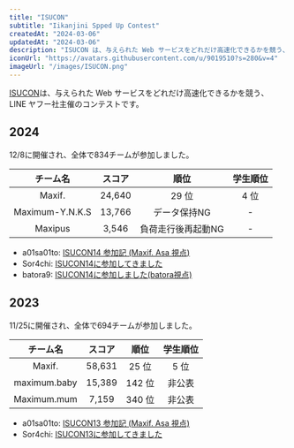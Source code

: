 ```yaml
---
title: "ISUCON"
subtitle: "Iikanjini Spped Up Contest"
createdAt: "2024-03-06"
updatedAt: "2024-03-06"
description: "ISUCON は、与えられた Web サービスをどれだけ高速化できるかを競う、 LINE ヤフー社主催のコンテストです。"
iconUrl: "https://avatars.githubusercontent.com/u/9019510?s=280&v=4"
imageUrl: "/images/ISUCON.png"
---
```


[ISUCON](https://isucon.net/)は、与えられた Web サービスをどれだけ高速化できるかを競う、 LINE ヤフー社主催のコンテストです。

## 2024
12/8に開催され、全体で834チームが参加しました。

| チーム名 | スコア | 順位 | 学生順位 |
| :-: | :-: | :-: | :-: |
| Maxif. | 24,640 | 29 位 | 4 位 |
| Maximum-Y.N.K.S | 13,766 | データ保持NG | - |
| Maxipus | 3,546 | 負荷走行後再起動NG | - |

- a01sa01to: [ISUCON14 参加記 (Maxif. Asa 視点)](https://a01sa01to.com/articles/2024/12/isucon14)
- Sor4chi: [ISUCON14に参加してきました](https://monica-dev.com/blog/isucon14/)
- batora9: [ISUCON14に参加しました(batora視点)](https://batoran.com/articles/isucon14)

## 2023
11/25に開催され、全体で694チームが参加しました。

| チーム名 | スコア | 順位 | 学生順位 |
| :-: | :-: | :-: | :-: |
| Maxif. | 58,631 | 25 位 | 5 位 |
| maximum.baby | 15,389 | 142 位 | 非公表 |
| Maximum.mum | 7,159 | 340 位 | 非公表 |

- a01sa01to: [ISUCON13 参加記 (Maxif. Asa 視点)](https://a01sa01to.com/articles/2023/11/isucon13/)
- Sor4chi: [ISUCON13に参加してきました](https://monica-dev.com/blog/isucon13/)